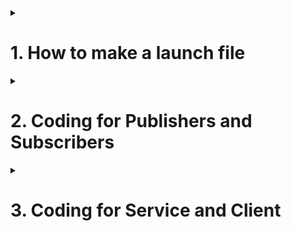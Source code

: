 
<details>
  <summary><h1>1. How to make a launch file</h1></summary>
  
  One way to execute a program in ROS it to launch one node at a time. But many a times you need to launch multiple nodes. Launching each node one-by-one can get inefficient really quickly.

  Fortunately, ROS has a tool called roslaunch that enables you to launch multiple nodes all at once. Let’s do that now.
  
  <br>
<p align="center">
  <img src="https://github.com/AMC-IITBHU/ROS-Summer-Camp-22/blob/main/Week%201/assets/roslaunch_meme.jpeg">
</p>
<br>  
  
  # Directions
  
  The first thing we need to do is to open a new terminal window and go to the hello_world package (or whatever package you want to launch). Create a folder named launch and inside it create a new launch file. Let the name of file be start.launch
  
  ```bash
  cd catkin_ws/src/hello_world
  mkdir launch
  cd launch
  ```
  
  ## Example  - launch turtlesim node and teleop for turtlesim node together.
  
  ```xml
  <?xml version="1.0"?>
  <launch>
    <node name="turtlesim" pkg="turtlesim" type="turtlesim_node" output="screen"/>
    <node name="turtlesim_teleop" pkg="turtlesim" type="turtle_teleop_key" output="screen"/>
  </launch>
  ```
  
  Now let us decode this code. 
  
  The first line is the version of xml that ur editor is using
  
  The file start and end with the launch tag, so that file is identified as a launch tag.
  
  ```xml
  <node name="turtlesim" pkg="turtlesim" type="turtlesim_node" output="screen"/>
  <node name="turtlesim_teleop" pkg="turtlesim" type="turtle_teleop_key" output="screen"/>
  ```
  
  Here we start two nodes. One is to start turtlesim node i.e. to spawn the turtle in a window. Other node is to start the teleop node for turtlesim.
  
  Can you guess the name of these two nodes?
  
  If you wanna know more about roslaunch see this [tutorial for roslaunch](http://wiki.ros.org/ROS/Tutorials/UsingRqtconsoleRoslaunch)
  
  So this was just basics of launch file. There are even some other topics that have to be explained in a launch file
  
  ### Launching a node
  
  A node element generally looks like 
  
  ```xml
<node pkg="package-name" type="executable-name" name="node-name" output="screen"/>
  ```
  
  A node element has three required attributes:
  
  - The pkg and type attributes identify which program ROS should run to start this
node. These are the same as the two command line arguments to rosrun, specifying
the package name and the executable name, respectively
  
  - The name attribute assigns a name to the node. This overrides any name that the
node would normally assign to itself in its call to ros::init.
  
  - Some nodes requires some arguments to be passed. It can be passed in following two ways
  
  ```xml
  <node pkg="package-name" type="executable-name" name="node-name" output="screen" args="required arguments"/>
  
  <node pkg="package-name" type="executable-name" name="node-name" output="screen">
    <param name="name of the argument" value="It's value" />
  </node>
  ```
  
  When some limited (one or two) number of argument have to be passeed to a node you can use the first else you should use the second method
  
  - Requesting respawning After starting all of the requested nodes, roslaunch monitors
each node, keeping track of which ones remain active. For each node, we can ask roslaunch to restart it when it terminates, by using a respawn attribute:
  
respawn="true"
  
This can be useful, for example, for nodes that might terminate prematurely, due to software crashes, hardware problems, or other reasons.
  
  - Requiring nodes An alternative to respawn is to declare that a node is required:
  
required="true"
  
When a required node terminates, roslaunch responds by terminating all of the other active nodes and exiting itself. That sort of behavior might be useful, for example, for nodes
that (a) are so important that, if they fail, the entire session should be abandoned, and (b)
cannot be gracefully restarted by the respawn attribute.
  
  ### Launching nodes inside a namespace
  
   The usual way to set the default namespace for a node—a process
often called pushing down into a namespace—is to use a launch file, and assign the ns
attribute in its node element:
  
ns="namespace"
  
  - The usual turtlesim topic names (turtle1/cmd_vel, turtle1/color_sensor, and
turtle1/pose) are moved from the global namespace into separate namespaces called /sim1 and /sim2. This change occurs because the code for turtlesim_node uses
relative names like turtle1/pose (instead of global names like /turtle1/pose), when
it creates its ros::Publisher and ros::Subscriber objects
  
  - Likewise, the node names in the launch file are relative names. In this case, both
nodes have the same relative name, turtlesim_node. Such identical relative names
are not a problem, however, because the global names to which they are resolved,
namely /sim1/turtlesim_node and /sim2/turtlesim_node, are different.
  
  An example for launching node inside a namespace is given below
  
  ```xml
  <launch>
 <node name="turtle_sim_node " pkg=" turtlesim " type="turtle_sim_node " ns="sim1 " />
 <node pkg=" turtlesim " type="turtle_teleop_key " name="teleop_key" required="true" launch −prefix="xterm −e " ns="sim1 " />
 <node name="turtlesim_node" pkg="turtlesim" type="turtle_sim_node " ns="sim2 " />
 <node pkg="agitr" type="pubvel " name="velocity_publisher" ns="sim2 " />
 </launch>
  ```
  
  ### Creating remapings
  
  In addition to resolving relative names and private names, ROS nodes also support remappings, which provide a finer level of control for modifying the names used by our nodes.
Remappings are based on the idea of substitution: Each remapping provides an original
name and a new name. Each time a node uses any of its remappings’ original names, the
ROS client library silently replaces it with the new name from that remapping.
  
  To remap names within a launch file, use a remap element:
  
  ```xml
<remap from="original-name" to="new-name" />
  ```
  
If it appears at the top level, as a child of the launch element, this remapping will
apply to all subsequent nodes. These remap elements can also appear as children of
a node element, like this:
  
  ```xml
<node node-attributes >
<remap from="original-name" to="new-name" />
. . .
</node>
  ```
  
In this case, the given remappings are applied only to the single node that owns
them. For example, the command line above is essentially equivalent to this launch
file construction:
  
  ```xml
<node pkg="turtlesim" type="turtlesim_node"
name="turtlesim" >
<remap from="turtle1/pose" to="tim" />
</node>
  ```
  
  
  
</details>


<details>
  <summary><h1>2. Coding for Publishers and Subscribers</h1></summary>
  
  Publishers and Subscribers can be used by either rostopic pub and rostopic echo respectively or by writting a node in either python or c++. 
  
  <br>
<p align="center">
  <img src="https://github.com/AMC-IITBHU/ROS-Summer-Camp-22/blob/main/Week%201/assets/pub_and_sub.jpeg">
</p>
<br>  
  
# Publishers
  
  

  Move to the ros package that you created before. Inside the package create a folder named scripts. Inside the scripts folder create a python file with any name you like. Here I am using the name "learn_publishers.py"

  In the python file put the following code 

  ```python
  #!/usr/bin/env python3
  #import the rospy package and the String message type
  import rospy
  from std_msgs.msg import String
  #function to publish messages at the rate of 2 messages per second
  def messagePublisher():
      message_publisher = rospy.Publisher(‘/messageTopic’, String, queue_size=10)
      rospy.init_node(‘messagePubNode’, anonymous=True)
      rate = rospy.Rate(2)
      while not rospy.is_shutdown():
          message = “ROS Tutorial by Aero Modelling Club, IIT BHU Varanasi”
          rospy.loginfo(‘Published: ‘ + message)
          message_publisher.publish(message)
          rate.sleep()
  if __name__ == ‘__main__’:
      try:
          messagePublisher()
      #capture the Interrupt signals
      except rospy.ROSInterruptException:
          pass
  ```
  
  Now open the terminal in the scripts folder and type
  
  ```bash
  chmod a+x learn_publishers.py #name of the python file created
  ```
  
  Now open up a terminal and start roscore
  
  Now open up another terminal and type the following code to run the node for the publsihing the message
  
  ```bash
  cd ~/catkin_ws
  source devel/setup.bash
  rosrun beginner_tutorials learn_publishers.py
  ```
  
  Now a topic is being published with name "/messageTopic". Use the rostopic list command to conform whether the topic is being published. Use the rostopic echo command to see what is being published to the topic. 
 
  Now let us decode the above code line by line
  
  ```python
  #!/usr/bin/env python3
  #import the rospy package and the String message type
  import rospy
  from std_msgs.msg import String
  ```
  
  The first line is just a comment, then why are we explaining this. Well the thing is in the line this comment mentions the path of your python interpreter. In the subsequent lines we have imported the required python packages. First is rospy which is python client library for ROS. Second is std_msgs.msg. The std_msgs.msg import is so that we can reuse the std_msgs/String message type (a simple string container) for publishing. 
  
  Next is the function  messagePublisher() 
  Let us decode it.
  
  ```python
  message_publisher = rospy.Publisher(‘messageTopic’, String, queue_size=10)
  rospy.init_node(‘messagePubNode’, anonymous=True)
  ```
  
  This section of code defines the talker's interface to the rest of ROS. 
  message_publisher = rospy.Publisher("/messageTopic", String, queue_size=10) declares that your node is publishing to the chatter topic using the message type String. String here is actually the class std_msgs.msg.String. The queue_size argument is to limits the amount of queued messages if any subscriber is not receiving them fast enough.
  
  The next line, rospy.init_node(NAME, ...), is very important as it tells rospy the name of your node -- until rospy has this information, it cannot start communicating with the ROS Master. In this case, your node will take on the name talker.
  
  ```python
  rate = rospy.Rate(10) # 10hz
  ```
  
  This line creates a Rate object rate. With the help of its method sleep(), it offers a convenient way for looping at the desired rate. With its argument of 10, we should expect to go through the loop 10 times per second (as long as our processing time does not exceed 1/10th of a second!)
  
  ```python
  while not rospy.is_shutdown():
        message = “ROS Tutorial by Aero Modelling Club, IIT BHU Varanasi”
        rospy.loginfo(‘Published: ‘ + message)
        message_publisher.publish(message)
        rate.sleep()
  ```
  
  This loop is a fairly standard rospy construct: checking the rospy.is_shutdown() flag and then doing work. You have to check is_shutdown() to check if your program should exit (e.g. if there is a Ctrl-C or otherwise). In this case, the "work" is a call to message_publisher.publish(message) that publishes a string to our "messageTopic" topic. The loop calls rate.sleep(), which sleeps just long enough to maintain the desired rate through the loop.
  
  The loop also calls rospy.loginfo , which performs triple-duty: the messages get printed to screen, it gets written to the Node's log file, and it gets written to rosout.
  
  # Subscribers
  
  Move to the ros package that you created before. Inside the package create a folder named scripts. Inside the scripts folder create a python file with any name you like. Here I am using the name "learn_subscribers.py"

  In the python file put the following code 
  
  ```python
  #!/usr/bin/env python3
  import rospy
  from std_msgs.msg import String
  #Callback function to print the subscribed data on the terminal
  
  def callback_str(subscribedData):
       rospy.loginfo('Subscribed: ' + subscribedData.data)
  
  def messageSubscriber():
      rospy.init_node('messageSubNode', anonymous=False)
      rospy.Subscriber('/messageTopic', String, callback_str)
      rospy.spin()
  
  if __name__ == '__main__':
      try:
          messageSubscriber()
      except rospy.ROSInterruptException:
          pass
  ```
  
  Now open the terminal in the scripts folder and type
  
  ```bash
  chmod a+x learn_subscribers.py #name of the python file created
  ```
  
  Now open up a terminal and start roscore
  
  Now open up another terminal and type the following code to run the node for the publsihing the message
  
  ```bash
  cd ~/catkin_ws
  source devel/setup.bash
  rosrun beginner_tutorials learn_subscribers.py
  ```
  
  Now the above node has subscribed to the topic "/messageTopic". If you are getting a error, the reason would be you are not running the pubslisher node taught above 
  
  In the termianl you will see a message is being printed.
  "Subscribed: ROS Tutorial by Aero Modelling Club, IIT BHU Varanasi"
  
  lets decode the above code line by line. 
  
  ```python
  #!/usr/bin/env python3
  import rospy
  from std_msgs.msg import String
  ```
  
  This is already taught in publishers. First line is the path of python interpreter and the subsequent two lines are imports of required python packages.
  
  Now the function messageSubscriber()
  
  ```python
  rospy.init_node('messageSubNode', anonymous=False)
  rospy.Subscriber('/messageTopic', String, callback_str)
  rospy.spin()
  ```
  
  This declares that your node subscribes to the chatter topic which is of type std_msgs.msgs.String. When new messages are received, a callback function is invoked with the message as the first argument.
  
  The final addition, rospy.spin() simply keeps your node from exiting until the node has been shutdown. Unlike roscpp, rospy.spin() does not affect the subscriber callback functions, as those have their own threads.
  
  
</details>  


<details>
  <summary><h1>3. Coding for Service and Client</h1></summary>
  
  Here we will make a ros service and client for addition of two integers.
  
  # Writing a service node
  
  
  
  Move to the ros package that you created before. Inside the package create a folder named scripts. Inside the scripts folder create a python file with any name you like. Here I am using the name "learn_server.py"

  In the python file put the following code 
  
  ```python
  #!/usr/bin/env python3

  from beginner_tutorials.srv import AddTwoInts,AddTwoIntsResponse
  import rospy

  def handle_add_two_ints(req):
      print("Returning [%s + %s = %s]"%(req.a, req.b, (req.a + req.b)))
      return AddTwoIntsResponse(req.a + req.b)

  if __name__ == "__main__":
      rospy.init_node('add_two_ints_server')
      s = rospy.Service('/add_two_ints', AddTwoInts, handle_add_two_ints)
      print("Ready to add two ints.")
      rospy.spin()
  ```
  
  Now open the terminal in the scripts folder and type
  
  ```bash
  chmod a+x learn_service.py #name of the python file created
  ```
  
  Now open up a terminal and start roscore
  
  Now open up another terminal and type the following code to run the node for starting the rosservice
  
  ```bash
  cd ~/catkin_ws
  source devel/setup.bash
  rosrun beginner_tutorials learn_service.py
  ```
  
  Now if you do rosservice list you must see "/add_two_ints"
  
  To call this rosservice 
  
  ```bash
  rosservice call /add_two_ints beginner_tutorials/AddTwoInts "a: 2 b: 2"
  ```
  
  The first three would be already clear to you. The beginner_tutorials.srv import is for using 
  
  
  Now rospy.init_node has already been explained. 
  
  ```python
  s = rospy.Service('/add_two_ints', AddTwoInts, handle_add_two_ints)
  ```
  
  This declares a new service named add_two_ints with the AddTwoInts service type. All requests are passed to handle_add_two_ints function. handle_add_two_ints is called with instances of AddTwoIntsRequest and returns instances of AddTwoIntsResponse.
  
  
  # Writing a client node
  
  
  Move to the ros package that you created before. Inside the package create a folder named scripts. Inside the scripts folder create a python file with any name you like. Here I am using the name "learn_client.py"

  In the python file put the following code 
  
  ```python
  #!/usr/bin/env python
  import sys
  import rospy
  from beginner_tutorials.srv import *

  def add_two_ints_client(x, y):
      rospy.wait_for_service('add_two_ints')
      try:
          add_two_ints = rospy.ServiceProxy('add_two_ints', AddTwoInts)
          resp1 = add_two_ints(x, y)
          return resp1.sum
      except rospy.ServiceException as e:
          print("Service call failed: %s"%e)

  if __name__ == "__main__":
      print("Give two numbers for input")
      x = int(input())
      y = int(input())
      print("Requesting %s+%s"%(x, y))
      print("%s + %s = %s"%(x, y, add_two_ints_client(x, y)))
  ```
  
  Now open the terminal in the scripts folder and type
  
  ```bash
  chmod a+x learn_service.py #name of the python file created
  ```
  
  Now open up a terminal and start roscore
  
  Now open up another terminal and type the following code to run the node for starting the client node
  
  ```bash
  cd ~/catkin_ws
  source devel/setup.bash
  rosrun beginner_tutorials learn_service.py
  ```
  
  The program will take 2 numbers as input and then return their addition. 
  
  If Program is showing "waiting For service ....." then you have not started the server node mentioned above
  
  Now the next part is understanding the code
  
  ```python
  rospy.wait_for_service('add_two_ints')
  ```
  
  rospy.wait_for_service is a convenience method that blocks until the service named add_two_ints is available.
  
  Next we create a handle for calling the service:
  
  ```python
  add_two_ints = rospy.ServiceProxy('add_two_ints', AddTwoInts)
  ```
  
  We can use this handle just like a normal function and call it:
  
  ```python
        resp1 = add_two_ints(x, y)
        return resp1.sum
  ```
  
  Because we've declared the type of the service to be AddTwoInts, it does the work of generating the AddTwoIntsRequest object for you (you're free to pass in your own instead). The return value is an AddTwoIntsResponse object.
  
  
</details>

